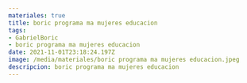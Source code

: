 ```yaml
---
materiales: true
title: boric programa ma mujeres educacion
tags:
- GabrielBoric
- boric programa ma mujeres educacion
date: 2021-11-01T23:18:24.197Z
image: /media/materiales/boric programa ma mujeres educacion.jpeg
descripcion: boric programa ma mujeres educacion
---
```

